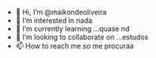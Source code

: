 - 👋 Hi, I’m @maikondeoliveira
- 👀 I’m interested in nada
- 🌱 I’m currently learning ...quase nd 
- 💞️ I’m looking to collaborate on ...estudos
- 📫 How to reach me  so me procuraa

<!---
maikondeoliveira/maikondeoliveira is a ✨ special ✨ repository because its `README.md` (this file) appears on your GitHub profile.
You can click the Preview link to take a look at your changes.
--->
